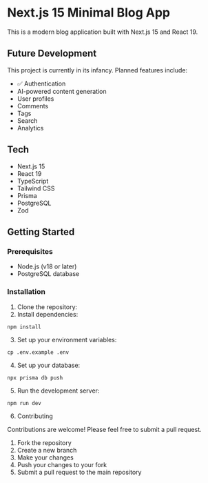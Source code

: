 # Next.js 15 Minimal Blog App

This is a modern blog application built with Next.js 15 and React 19.

## Future Development

This project is currently in its infancy. Planned features include:

- ✅ Authentication
- AI-powered content generation
- User profiles
- Comments
- Tags
- Search
- Analytics

## Tech

- Next.js 15
- React 19
- TypeScript
- Tailwind CSS
- Prisma
- PostgreSQL
- Zod

## Getting Started

### Prerequisites

- Node.js (v18 or later)
- PostgreSQL database

### Installation

1. Clone the repository:
2. Install dependencies:

```shellscript
npm install
```

3. Set up your environment variables:

```shellscript
cp .env.example .env
```

4. Set up your database:

```shellscript
npx prisma db push
```

5. Run the development server:

```shellscript
npm run dev
```

6. Contributing

Contributions are welcome! Please feel free to submit a pull request.

1. Fork the repository
2. Create a new branch
3. Make your changes
4. Push your changes to your fork
5. Submit a pull request to the main repository
